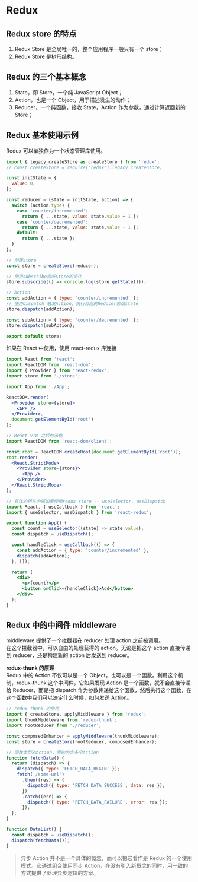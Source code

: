 # Redux

## Redux store 的特点

1. Redux Store 是全局唯一的，整个应用程序一般只有一个 store；
2. Redux Store 是树形结构。

## Redux 的三个基本概念

1. State，即 Store，一个纯 JavaScript Object；
2. Action，也是一个 Object，用于描述发生的动作；
3. Reducer，一个纯函数，接收 State，Action 作为参数，通过计算返回新的 Store；

## Redux 基本使用示例

Redux 可以单独作为一个状态管理库使用。

```js
import { legacy_createStore as createStore } from 'redux';
// const createStore = require('redux').legacy_createStore;

const initState = {
  value: 0,
};

const reducer = (state = initState, action) => {
  switch (action.type) {
    case 'counter/incremented':
      return { ...state, value: state.value + 1 };
    case 'counter/decremented':
      return { ...state, value: state.value - 1 };
    default:
      return { ...state };
  }
};

// 创建store
const store = createStore(reducer);

// 使用subscribe监听Store的变化
store.subscribe(() => console.log(store.getState()));

// Action
const addAction = { type: 'counter/incremented' };
// 使用dispatch 触发Action，执行对应的Reducer修改state
store.dispatch(addAction);

const subAction = { type: 'counter/decremented' };
store.dispatch(subAction);

export default store;
```

如果在 React 中使用，使用 react-redux 库连接

```jsx
import React from 'react';
import ReactDOM from 'react-dom';
import { Provider } from 'react-redux';
import store from './store';

import App from './App';

ReactDOM.render(
  <Provider store={store}>
    <APP />
  </Provider>,
  document.getElementById('root')
);

// React v18 之后的示例
import ReactDOM from 'react-dom/client';

const root = ReactDOM.createRoot(document.getElementById('root'));
root.render(
  <React.StrictMode>
    <Provider store={store}>
      <App />
    </Provider>
  </React.StrictMode>
);

// 具体的组件内部如果使用redux store -- useSelector, useDispatch
import React, { useCallback } from 'react';
import { useSelector, useDispatch } from 'react-redux';

export function App() {
  const count = useSelector((state) => state.value);
  const dispatch = useDispatch();

  const handleClick = useCallback(() => {
    const addAction = { type: 'counter/incremented' };
    dispatch(addAction);
  }, []);

  return (
    <div>
      <p>{count}</p>
      <button onClick={handleClick}>Add</button>
    </div>
  );
}
```

## Redux 中的中间件 middleware

middleware 提供了一个拦截器在 reducer 处理 action 之前被调用。  
在这个拦截器中，可以自由的处理获得的 action。无论是把这个 action 直接传递到 reducer，还是构建新的 action 后发送到 reducer。

**redux-thunk 的原理**  
Redux 中的 Action 不仅可以是一个 Object，也可以是一个函数。利用这个机制，redux-thunk 这个中间件，它如果发现 Action 是一个函数，就不会直接传递给 Reducer，而是把 dispatch 作为参数传递给这个函数，然后执行这个函数，在这个函数中我们可以决定什么时候，如何发送 Action。

```js
// redux-thunk 的使用
import { createStore, applyMiddleware } from 'redux';
import thunkMiddleware from 'redux-thunk';
import rootReducer from './reducer';

const composedEnhancer = applyMiddleware(thunkMiddleware);
const store = createStore(rootReducer, composedEnhancer);

// 函数类型的Action，里边包含多个Action
function fetchData() {
  return (dispatch) => {
    dispatch({ type: 'FETCH_DATA_BEGIN' });
    fetch('/some-url')
      .then((res) => {
        dispatch({ type: 'FETCH_DATA_SUCCESS', data: res });
      })
      .catch((err) => {
        dispatch({ type: 'FETCH_DATA_FAILURE', error: res });
      });
  };
}

function DataList() {
  const dispatch = useDispatch();
  dispatch(fetchData());
}
```

> 异步 Action 并不是一个具体的概念，而可以把它看作是 Redux 的一个使用模式。它通过组合使用同步 Action，在没有引入新概念的同时，用一致的方式提供了处理异步逻辑的方案。

